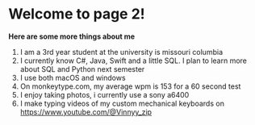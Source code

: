# Welcome to page 2!

**Here are some more things about me**
1. I am a 3rd year student at the university is missouri columbia
2. I currently know C#, Java, Swift and a little SQL. I plan to learn more about SQL and Python next semester
3. I use both macOS and windows
4. On monkeytype.com, my average wpm is 153 for a 60 second test
5. I enjoy taking photos, i currently use a sony a6400
6. I make typing videos of my custom mechanical keyboards on https://www.youtube.com/@Vinnyy_zip 
